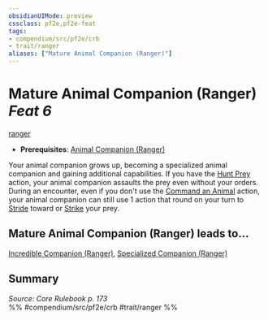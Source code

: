 ```yaml
---
obsidianUIMode: preview
cssclass: pf2e,pf2e-feat
tags:
- compendium/src/pf2e/crb
- trait/ranger
aliases: ["Mature Animal Companion (Ranger)"]
---
```

# Mature Animal Companion (Ranger)  *Feat 6*  
[ranger](rules/traits/ranger.md)  

- **Prerequisites**: [Animal Companion (Ranger)](compendium/feats/animal-companion-ranger.md)

Your animal companion grows up, becoming a specialized animal companion and gaining additional capabilities. If you have the [Hunt Prey](rules/actions/hunt-prey.md) action, your animal companion assaults the prey even without your orders. During an encounter, even if you don't use the [Command an Animal](rules/actions/command-an-animal.md) action, your animal companion can still use 1 action that round on your turn to [Stride](rules/actions/stride.md) toward or [Strike](rules/actions/strike.md) your prey.

## Mature Animal Companion (Ranger) leads to...

[Incredible Companion (Ranger)](compendium/feats/incredible-companion-ranger.md), [Specialized Companion (Ranger)](compendium/feats/specialized-companion-ranger.md)

## Summary

*Source: Core Rulebook p. 173*  
%% #compendium/src/pf2e/crb #trait/ranger %%